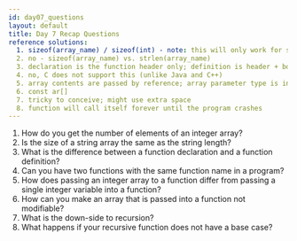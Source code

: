 ```yaml
---
id: day07_questions
layout: default
title: Day 7 Recap Questions
reference solutions:
  1. sizeof(array_name) / sizeof(int) - note: this will only work for statically allocated arrays declared in the same scope as the sizeof invocation.
  2. no - sizeof(array_name) vs. strlen(array_name)
  3. declaration is the function header only; definition is header + body
  4. no, C does not support this (unlike Java and C++)
  5. array contents are passed by reference; array parameter type is int[]
  6. const ar[]
  7. tricky to conceive; might use extra space
  8. function will call itself forever until the program crashes
---
```


1. How do you get the number of elements of an integer array?
2. Is the size of a string array the same as the string length?	
3. What is the difference between a function declaration and a function definition?
4. Can you have two functions with the same function name in a program?
5. How does passing an integer array to a function differ from passing a single integer variable into a function?
6. How can you make an array that is passed into a function not modifiable?
7. What is the down-side to recursion?
8. What happens if your recursive function does not have a base case?